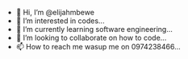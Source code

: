 - 👋 Hi, I’m @elijahmbewe
- 👀 I’m interested in codes...
- 🌱 I’m currently learning software engineering...
- 💞️ I’m looking to collaborate on how to code...
- 📫 How to reach me wasup me on 0974238466...

<!---
elijahmbewe/elijahmbewe is a ✨ special ✨ repository because its `README.md` (this file) appears on your GitHub profile.
You can click the Preview link to take a look at your changes.
--->

